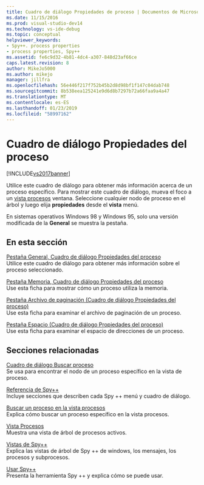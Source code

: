 ```yaml
---
title: Cuadro de diálogo Propiedades de proceso | Documentos de Microsoft
ms.date: 11/15/2016
ms.prod: visual-studio-dev14
ms.technology: vs-ide-debug
ms.topic: conceptual
helpviewer_keywords:
- Spy++. process properties
- process properties, Spy++
ms.assetid: fe6c9d32-4b81-4dc4-a307-848d23af66ce
caps.latest.revision: 8
author: MikeJo5000
ms.author: mikejo
manager: jillfra
ms.openlocfilehash: 56e446f217f752b45b2d8d98bf1f147c04dab748
ms.sourcegitcommit: 8b538eea125241e9d6d8b7297b72a66faa9a4a47
ms.translationtype: MT
ms.contentlocale: es-ES
ms.lasthandoff: 01/23/2019
ms.locfileid: "58997162"
---
```

# <a name="process-properties-dialog-box"></a>Cuadro de diálogo Propiedades del proceso
[!INCLUDE[vs2017banner](../includes/vs2017banner.md)]

Utilice este cuadro de diálogo para obtener más información acerca de un proceso específico. Para mostrar este cuadro de diálogo, mueva el foco a un [vista procesos](../debugger/processes-view.md) ventana. Seleccione cualquier nodo de proceso en el árbol y luego elija **propiedades** desde el **vista** menú.  
  
 En sistemas operativos Windows 98 y Windows 95, solo una versión modificada de la **General** se muestra la pestaña.  
  
## <a name="in-this-section"></a>En esta sección  
 [Pestaña General, Cuadro de diálogo Propiedades del proceso](../debugger/general-tab-thread-properties-dialog-box.md)  
 Utilice este cuadro de diálogo para obtener más información sobre el proceso seleccionado.  
  
 [Pestaña Memoria, Cuadro de diálogo Propiedades del proceso](../debugger/memory-tab-process-properties-dialog-box.md)  
 Use esta ficha para mostrar cómo un proceso utiliza la memoria.  
  
 [Pestaña Archivo de paginación (Cuadro de diálogo Propiedades del proceso)](../debugger/page-file-tab-process-properties-dialog-box.md)  
 Use esta ficha para examinar el archivo de paginación de un proceso.  
  
 [Pestaña Espacio (Cuadro de diálogo Propiedades del proceso)](../debugger/space-tab-process-properties-dialog-box.md)  
 Use esta ficha para examinar el espacio de direcciones de un proceso.  
  
## <a name="related-sections"></a>Secciones relacionadas  
 [Cuadro de diálogo Buscar proceso](../debugger/process-search-dialog-box.md)  
 Se usa para encontrar el nodo de un proceso específico en la vista de proceso.  
  
 [Referencia de Spy++](../debugger/spy-increment-reference.md)  
 Incluye secciones que describen cada Spy ++ menú y cuadro de diálogo.  
  
 [Buscar un proceso en la vista procesos](../debugger/how-to-search-for-a-process-in-processes-view.md)  
 Explica cómo buscar un proceso específico en la vista procesos.  
  
 [Vista Procesos](../debugger/processes-view.md)  
 Muestra una vista de árbol de procesos activos.  
  
 [Vistas de Spy++](../debugger/spy-increment-views.md)  
 Explica las vistas de árbol de Spy ++ de windows, los mensajes, los procesos y subprocesos.  
  
 [Usar Spy++](../debugger/using-spy-increment.md)  
 Presenta la herramienta Spy ++ y explica cómo se puede usar.
